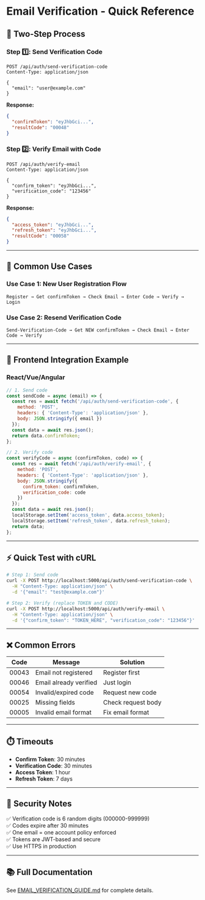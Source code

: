 # Email Verification - Quick Reference

## 📧 Two-Step Process

### Step 1️⃣: Send Verification Code
```http
POST /api/auth/send-verification-code
Content-Type: application/json

{
  "email": "user@example.com"
}
```

**Response:**
```json
{
  "confirmToken": "eyJhbGci...",
  "resultCode": "00048"
}
```

### Step 2️⃣: Verify Email with Code
```http
POST /api/auth/verify-email
Content-Type: application/json

{
  "confirm_token": "eyJhbGci...",
  "verification_code": "123456"
}
```

**Response:**
```json
{
  "access_token": "eyJhbGci...",
  "refresh_token": "eyJhbGci...",
  "resultCode": "00058"
}
```

---

## 🎯 Common Use Cases

### Use Case 1: New User Registration Flow
```
Register → Get confirmToken → Check Email → Enter Code → Verify → Login
```

### Use Case 2: Resend Verification Code
```
Send-Verification-Code → Get NEW confirmToken → Check Email → Enter Code → Verify
```

---

## 📱 Frontend Integration Example

### React/Vue/Angular
```javascript
// 1. Send code
const sendCode = async (email) => {
  const res = await fetch('/api/auth/send-verification-code', {
    method: 'POST',
    headers: { 'Content-Type': 'application/json' },
    body: JSON.stringify({ email })
  });
  const data = await res.json();
  return data.confirmToken;
};

// 2. Verify code
const verifyCode = async (confirmToken, code) => {
  const res = await fetch('/api/auth/verify-email', {
    method: 'POST',
    headers: { 'Content-Type': 'application/json' },
    body: JSON.stringify({
      confirm_token: confirmToken,
      verification_code: code
    })
  });
  const data = await res.json();
  localStorage.setItem('access_token', data.access_token);
  localStorage.setItem('refresh_token', data.refresh_token);
  return data;
};
```

---

## ⚡ Quick Test with cURL

```bash
# Step 1: Send code
curl -X POST http://localhost:5000/api/auth/send-verification-code \
  -H "Content-Type: application/json" \
  -d '{"email": "test@example.com"}'

# Step 2: Verify (replace TOKEN and CODE)
curl -X POST http://localhost:5000/api/auth/verify-email \
  -H "Content-Type: application/json" \
  -d '{"confirm_token": "TOKEN_HERE", "verification_code": "123456"}'
```

---

## ❌ Common Errors

| Code | Message | Solution |
|------|---------|----------|
| 00043 | Email not registered | Register first |
| 00046 | Email already verified | Just login |
| 00054 | Invalid/expired code | Request new code |
| 00025 | Missing fields | Check request body |
| 00005 | Invalid email format | Fix email format |

---

## ⏱️ Timeouts

- **Confirm Token**: 30 minutes
- **Verification Code**: 30 minutes
- **Access Token**: 1 hour
- **Refresh Token**: 7 days

---

## 🔐 Security Notes

✅ Verification code is 6 random digits (000000-999999)  
✅ Codes expire after 30 minutes  
✅ One email = one account policy enforced  
✅ Tokens are JWT-based and secure  
✅ Use HTTPS in production  

---

## 📚 Full Documentation

See [EMAIL_VERIFICATION_GUIDE.md](./EMAIL_VERIFICATION_GUIDE.md) for complete details.
